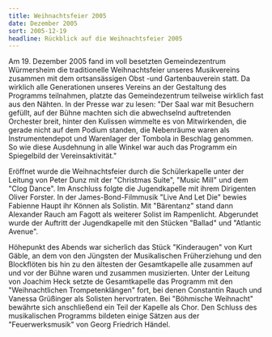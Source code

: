 ```yaml
---
title: Weihnachtsfeier 2005
date: Dezember 2005
sort: 2005-12-19
headline: Rückblick auf die Weihnachtsfeier 2005
---
```


Am 19. Dezember 2005 fand im voll besetzten Gemeindezentrum Würmersheim die traditionelle Weihnachtsfeier unseres Musikvereins zusammen mit dem ortsansässigen Obst -und Gartenbauverein statt. Da wirklich alle Generationen unseres Vereins an der Gestaltung des Programms teilnahmen, platzte das Gemeindezentrum teilweise wirklich fast aus den Nähten. In der Presse war zu lesen: "Der Saal war mit Besuchern gefüllt, auf der Bühne machten sich die abwechselnd auftretenden Orchester breit, hinter den Kulissen wimmelte es von Mitwirkenden, die gerade nicht auf dem Podium standen, die Nebenräume waren als Instrumentendepot und Warenlager der Tombola in Beschlag genommen. So wie diese Ausdehnung in alle Winkel war auch das Programm ein Spiegelbild der Vereinsaktivität." 

 

Eröffnet wurde die Weihnachtsfeier durch die Schülerkapelle unter der Leitung von Peter Dunz mit der "Christmas Suite", "Music Mill" und dem "Clog Dance". Im Anschluss folgte die Jugendkapelle mit ihrem Dirigenten Oliver Forster. In der James-Bond-Filmmusik "Live And Let Die" bewies Fabienne Haupt ihr Können als Solistin. Mit "Bärentanz" stand dann Alexander Rauch am Fagott als weiterer Solist im Rampenlicht. Abgerundet wurde der Auftritt der Jugendkapelle mit den Stücken "Ballad" und "Atlantic Avenue".

 

Höhepunkt des Abends war sicherlich das Stück "Kinderaugen" von Kurt Gäble, an dem von den Jüngsten der Musikalischen Früherziehung und den Blockflöten bis hin zu den ältesten der Gesamtkapelle alle zusammen auf und vor der Bühne waren und zusammen musizierten. Unter der Leitung von Joachim Heck setzte de Gesamtkapelle das Programm mit den "Weihnachtlichen Trompetenklängen" fort, bei denen Constantin Rauch und Vanessa Grüßinger als Solisten hervortraten. Bei "Böhmische Weihnacht" bewährte sich anschließend ein Teil der Kapelle als Chor. Den Schluss des musikalischen Programms bildeten einige Sätzen aus der "Feuerwerksmusik" von Georg Friedrich Händel.
